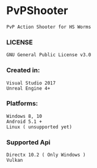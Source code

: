 # PvPShooter
    PvP Action Shooter for HS Worms

### LICENSE
    GNU General Public License v3.0

### Created in: 
    Visual Studio 2017
    Unreal Engine 4+
    
### Platforms:
    Windows 8, 10
    Android 5.1 +
    Linux ( unsupported yet)
### Supported Api
    Directx 10.2 ( Only Windows )
    Vulkan


